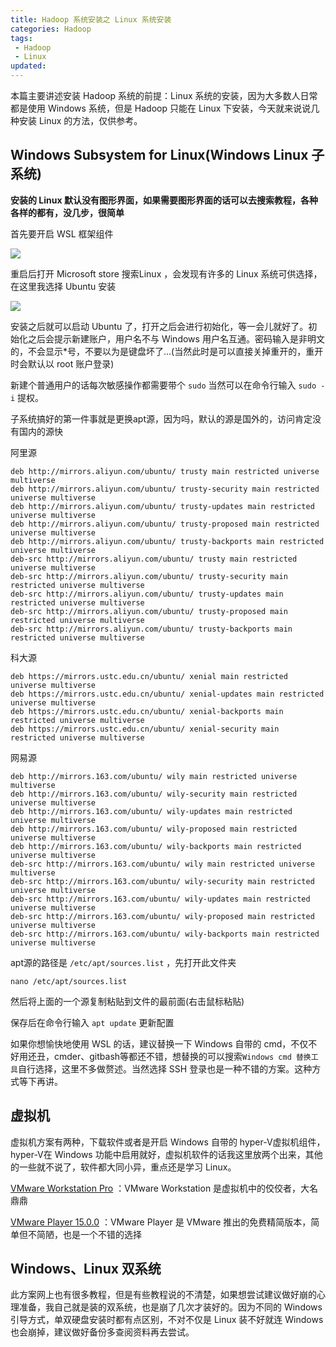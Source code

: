 ```yaml
---
title: Hadoop 系统安装之 Linux 系统安装
categories: Hadoop
tags: 
 - Hadoop
 - Linux
updated:
---
```


本篇主要讲述安装 Hadoop 系统的前提：Linux 系统的安装，因为大多数人日常都是使用 Windows 系统，但是 Hadoop 只能在 Linux 下安装，今天就来说说几种安装 Linux 的方法，仅供参考。

<!-- more -->

## Windows Subsystem for Linux(Windows Linux 子系统)

**安装的 Linux 默认没有图形界面，如果需要图形界面的话可以去搜索教程，各种各样的都有，没几步，很简单**

首先要开启 WSL 框架组件

![](https://blog-1253491707.piccd.myqcloud.com/images/20181009193626.png/style)

重启后打开 Microsoft store 搜索Linux ，会发现有许多的 Linux 系统可供选择，在这里我选择 Ubuntu 安装

![](https://blog-1253491707.piccd.myqcloud.com/images/20181009194708.png/style)

安装之后就可以启动 Ubuntu 了，打开之后会进行初始化，等一会儿就好了。初始化之后会提示新建账户，用户名不与 Windows 用户名互通。密码输入是非明文的，不会显示*号，不要以为是键盘坏了...(当然此时是可以直接关掉重开的，重开时会默认以 root 账户登录)

新建个普通用户的话每次敏感操作都需要带个 `sudo` 当然可以在命令行输入 `sudo -i` 提权。

子系统搞好的第一件事就是更换apt源，因为吗，默认的源是国外的，访问肯定没有国内的源快

阿里源

```
deb http://mirrors.aliyun.com/ubuntu/ trusty main restricted universe multiverse 
deb http://mirrors.aliyun.com/ubuntu/ trusty-security main restricted universe multiverse
deb http://mirrors.aliyun.com/ubuntu/ trusty-updates main restricted universe multiverse
deb http://mirrors.aliyun.com/ubuntu/ trusty-proposed main restricted universe multiverse
deb http://mirrors.aliyun.com/ubuntu/ trusty-backports main restricted universe multiverse
deb-src http://mirrors.aliyun.com/ubuntu/ trusty main restricted universe multiverse
deb-src http://mirrors.aliyun.com/ubuntu/ trusty-security main restricted universe multiverse
deb-src http://mirrors.aliyun.com/ubuntu/ trusty-updates main restricted universe multiverse
deb-src http://mirrors.aliyun.com/ubuntu/ trusty-proposed main restricted universe multiverse
deb-src http://mirrors.aliyun.com/ubuntu/ trusty-backports main restricted universe multiverse
```

科大源

```
deb https://mirrors.ustc.edu.cn/ubuntu/ xenial main restricted universe multiverse
deb https://mirrors.ustc.edu.cn/ubuntu/ xenial-updates main restricted universe multiverse
deb https://mirrors.ustc.edu.cn/ubuntu/ xenial-backports main restricted universe multiverse
deb https://mirrors.ustc.edu.cn/ubuntu/ xenial-security main restricted universe multiverse
```

网易源

```
deb http://mirrors.163.com/ubuntu/ wily main restricted universe multiverse
deb http://mirrors.163.com/ubuntu/ wily-security main restricted universe multiverse
deb http://mirrors.163.com/ubuntu/ wily-updates main restricted universe multiverse
deb http://mirrors.163.com/ubuntu/ wily-proposed main restricted universe multiverse
deb http://mirrors.163.com/ubuntu/ wily-backports main restricted universe multiverse
deb-src http://mirrors.163.com/ubuntu/ wily main restricted universe multiverse
deb-src http://mirrors.163.com/ubuntu/ wily-security main restricted universe multiverse
deb-src http://mirrors.163.com/ubuntu/ wily-updates main restricted universe multiverse
deb-src http://mirrors.163.com/ubuntu/ wily-proposed main restricted universe multiverse
deb-src http://mirrors.163.com/ubuntu/ wily-backports main restricted universe multiverse
```

apt源的路径是 `/etc/apt/sources.list` ，先打开此文件夹

```
nano /etc/apt/sources.list
```

然后将上面的一个源复制粘贴到文件的最前面(右击鼠标粘贴)

保存后在命令行输入 `apt update` 更新配置

如果你想愉快地使用 WSL 的话，建议替换一下 Windows 自带的 cmd，不仅不好用还丑，cmder、gitbash等都还不错，想替换的可以搜索`Windows cmd 替换工具`自行选择，这里不多做赘述。当然选择 SSH 登录也是一种不错的方案。这种方式等下再讲。

## 虚拟机

虚拟机方案有两种，下载软件或者是开启 Windows 自带的 hyper-V虚拟机组件，hyper-V在 Windows 功能中启用就好，虚拟机软件的话我这里放两个出来，其他的一些就不说了，软件都大同小异，重点还是学习 Linux。

[VMware Workstation Pro](http://www.dayanzai.me/vmware-workstation.html) ：VMware Workstation 是虚拟机中的佼佼者，大名鼎鼎

[VMware Player 15.0.0](http://www.dayanzai.me/vmware-player.html) ：VMware Player 是 VMware 推出的免费精简版本，简单但不简陋，也是一个不错的选择

## Windows、Linux 双系统

此方案网上也有很多教程，但是有些教程说的不清楚，如果想尝试建议做好崩的心理准备，我自己就是装的双系统，也是崩了几次才装好的。因为不同的 Windows 引导方式，单双硬盘安装时都有点区别，不对不仅是 Linux 装不好就连 Windows 也会崩掉，建议做好备份多查阅资料再去尝试。